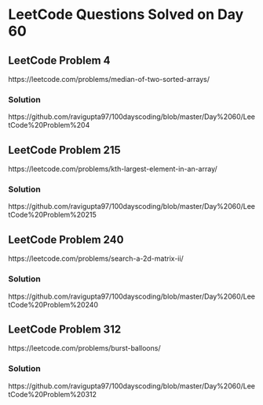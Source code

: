 # LeetCode Questions Solved on Day 60

<h2>LeetCode Problem 4</h2>  https://leetcode.com/problems/median-of-two-sorted-arrays/
<h3>Solution</h3>  https://github.com/ravigupta97/100dayscoding/blob/master/Day%2060/LeetCode%20Problem%204

<h2>LeetCode Problem 215</h2>  https://leetcode.com/problems/kth-largest-element-in-an-array/
<h3>Solution</h3>  https://github.com/ravigupta97/100dayscoding/blob/master/Day%2060/LeetCode%20Problem%20215

<h2>LeetCode Problem 240</h2>  https://leetcode.com/problems/search-a-2d-matrix-ii/
<h3>Solution</h3>  https://github.com/ravigupta97/100dayscoding/blob/master/Day%2060/LeetCode%20Problem%20240

<h2>LeetCode Problem 312</h2>  https://leetcode.com/problems/burst-balloons/
<h3>Solution</h3>  https://github.com/ravigupta97/100dayscoding/blob/master/Day%2060/LeetCode%20Problem%20312
